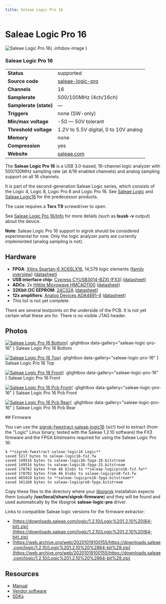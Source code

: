 ```yaml
---
title: Saleae Logic Pro 16
---
```


# Saleae Logic Pro 16

<div class="infobox" markdown>

![Saleae Logic Pro 16](./img/Saleae_Logic_Pro_16_bottom.jpg){ .infobox-image }

### Saleae Logic Pro 16

| | |
|---|---|
| **Status** | supported |
| **Source code** | [saleae-logic-pro](https://github.com/OpenTraceLab/OpenTraceCapture/tree/main/src/hardware/saleae-logic-pro) |
| **Channels** | 16 |
| **Samplerate** | 500/100MHz (4ch/16ch) |
| **Samplerate (state)** | — |
| **Triggers** | none (SW-only) |
| **Min/max voltage** | -50 — 50V tolerant |
| **Threshold voltage** | 1.2V to 5.5V digital, 0 to 10V analog |
| **Memory** | none |
| **Compression** | yes |
| **Website** | [saleae.com](https://www.saleae.com) |

</div>

The **Saleae Logic Pro 16** is a USB 3.0-based, 16-channel logic analyzer with 500/100MHz sampling rate (at 4/16 enabled channels) and analog sampling support on all 16 channels.

It is part of the second-generation Saleae Logic series, which consists of the Logic 4, Logic 8, Logic Pro 8 and Logic Pro 16. See [Saleae Logic](https://sigrok.org/wiki/Saleae_Logic) and [Saleae Logic16](https://sigrok.org/wiki/Saleae_Logic16) for the predecessor products.

The case requires a **Torx T9** screwdriver to open.

See [Saleae Logic Pro 16/Info](https://sigrok.org/wiki/Saleae_Logic_Pro_16/Info) for more details (such as **lsusb -v** output) about the device.

**Note**: Saleae Logic Pro 16 support in sigrok should be considered experimental for now. Only the logic analyzer parts are currently implemented (analog sampling is not).

## Hardware
- **FPGA**: [Xilinx Spartan-6 XC6SLX16](http://www.xilinx.com/support/index.html/content/xilinx/en/supportNav/silicon_devices/fpga/spartan-6.html), 14,579 logic elements ([family overview](http://www.xilinx.com/support/documentation/data_sheets/ds160.pdf)) ([datasheet](http://www.xilinx.com/support/documentation/data_sheets/ds162.pdf))
- **USB interface chip**: [Cypress CYUSB3014-BZXI (FX3)](http://www.cypress.com/?mpn=CYUSB3014-BZXI) ([datasheet](http://www.cypress.com/?docID=50647))
- **ADCs**: 2x [Hittite Microwave HMCAD1100](https://www.hittite.com/products/view.html/view/HMCAD1100) ([datasheet](https://www.hittite.com/content/documents/data_sheet/hmcad1100.pdf))
- **32Kbit I2C EEPROM**: [24C32A](http://www.microchip.com/wwwproducts/Devices.aspx?dDocName=en010774) ([datasheet](http://ww1.microchip.com/downloads/en/DeviceDoc/21709J.pdf))
- **12x amplifiers**: [Analog Devices ADA4891-4](http://www.analog.com/en/high-speed-op-amps/high-speed-rail-to-rail-amplifiers/ada4891-4/products/product.html) ([datasheet](http://www.analog.com/static/imported-files/data_sheets/ADA4891-1_4891-2_4891-3_4891-4.PDF))
- This list is not yet complete.

There are several testpoints on the underside of the PCB. It is not yet certain what these are for. There is no visible JTAG header.

## Photos

<div class="photo-grid" markdown>

[![Saleae Logic Pro 16 Bottom](./img/Saleae_Logic_Pro_16_bottom.jpg)](./img/Saleae_Logic_Pro_16_bottom.jpg "Saleae Logic Pro 16 Bottom"){ .glightbox data-gallery="saleae-logic-pro-16" }
<span class="caption">Saleae Logic Pro 16 Bottom</span>

[![Saleae Logic Pro 16 Top](./img/Saleae_Logic_Pro_16_top.jpg)](./img/Saleae_Logic_Pro_16_top.jpg "Saleae Logic Pro 16 Top"){ .glightbox data-gallery="saleae-logic-pro-16" }
<span class="caption">Saleae Logic Pro 16 Top</span>

[![Saleae Logic Pro 16 Front](./img/Saleae_Logic_Pro_16_front.jpg)](./img/Saleae_Logic_Pro_16_front.jpg "Saleae Logic Pro 16 Front"){ .glightbox data-gallery="saleae-logic-pro-16" }
<span class="caption">Saleae Logic Pro 16 Front</span>

[![Saleae Logic Pro 16 Pcb Front](./img/Saleae_Logic_Pro_16_PCB_front.jpg)](./img/Saleae_Logic_Pro_16_PCB_front.jpg "Saleae Logic Pro 16 Pcb Front"){ .glightbox data-gallery="saleae-logic-pro-16" }
<span class="caption">Saleae Logic Pro 16 Pcb Front</span>

[![Saleae Logic Pro 16 Pcb Rear](./img/Saleae_Logic_Pro_16_PCB_rear.jpg)](./img/Saleae_Logic_Pro_16_PCB_rear.jpg "Saleae Logic Pro 16 Pcb Rear"){ .glightbox data-gallery="saleae-logic-pro-16" }
<span class="caption">Saleae Logic Pro 16 Pcb Rear</span>

</div>
## Firmware

You can use the [sigrok-fwextract-saleae-logic16](http://sigrok.org/gitweb/?p=sigrok-util.git;a=tree;f=firmware/saleae-logic16) (sic!) tool to extract (from the "Logic" Linux binary; tested with the Saleae 1.2.10 software) the FX3 firmware and the FPGA bitstreams required for using the Saleae Logic Pro 16:

```
$ **sigrok-fwextract-saleae-logic16 Logic**
saved 5217 bytes to saleae-logic16-fx2.fw
saved 149516 bytes to saleae-logic16-fpga-18.bitstream
saved 149516 bytes to saleae-logic16-fpga-33.bitstream
saved 178702 bytes from 46 blobs to **saleae-logicpro16-fx3.fw**
saved 178702 bytes from 46 blobs to saleae-logicpro8-fx3.fw
saved 465028 bytes to **saleae-logicpro16-fpga.bitstream**
saved 341160 bytes to saleae-logicpro8-fpga.bitstream

```

Copy these files to the directory where your [libsigrok](https://sigrok.org/wiki/Libsigrok) installation expects them (usually **/usr/local/share/sigrok-firmware**) and they will be found and used automatically by the libsigrok **saleae-logic-pro** driver.

Links to compatible Saleae logic versions for the firmware extractor:

- [https://downloads.saleae.com/logic/1.2.10/Logic%201.2.10%20(64-bit).zip](https://downloads.saleae.com/logic/1.2.10/Logic%201.2.10%20(64-bit).zip)
- [https://web.archive.org/web/20201019100155/https://downloads.saleae.com/logic/1.2.10/Logic%201.2.10%20%2864-bit%29.zip](https://web.archive.org/web/20201019100155/https://downloads.saleae.com/logic/1.2.10/Logic%201.2.10%20%2864-bit%29.zip)
## Resources
- [Manual](http://support.saleae.com/hc/en-us/sections/200114124-get-started-using-the-saleae-logic-analyzer)
- [Vendor software](http://www.saleae.com/downloads)
- [SDKs](http://support.saleae.com/hc/en-us/categories/200077184-sdks-automation-betas)

